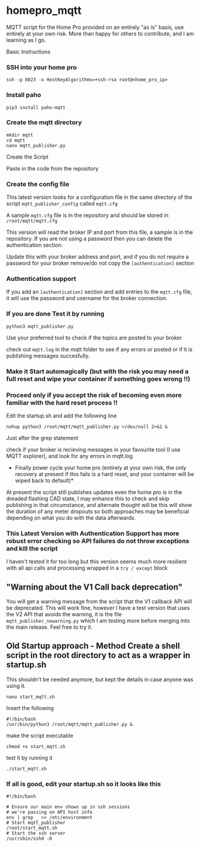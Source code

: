 # homepro_mqtt
MQTT script for the Home Pro provided on an entirely "as is" basis, use entirely at your own risk.  More than happy for others to contribute, and I am learning as I go.

Basic Instructions

### SSH into your home pro

`ssh -p 8023 -o HostKeyAlgorithms=+ssh-rsa root@<home_pro_ip>`

### Install paho

`pip3 install paho-mqtt`

### Create the mqtt directory

```
mkdir mqtt
cd mqtt
nano mqtt_publisher.py
```

Create the Script

Paste in the code from the repository 

### Create the config file

This latest version looks for a  configuration file in the same directory of the script `mqtt_publisher_config` called `mqtt.cfg`

A sample `mqtt.cfg` file is in the repository and should be stored in `/root/mqtt/mqtt.cfg`

This version will read the broker IP and port from this file, a sample is in the repository.  If you are not using a password then you can delete the authentication section.

Update this with your broker address and port, and if you do not require a password for your broker remove/do not copy the `[authentication]` section

### Authentication support

If you add an `[authentication]` section and add entries to the `mqtt.cfg` file, it will use the password and username for the broker connection.


### If you are done Test it by running 

`python3 mqtt_publisher.py`

Use your preferred tool to check if the topics are posted to your broker

check out `mqtt.log` in the mqtt folder to see if any errors or posted or if it is publishing messages succesfully.

### Make it Start automagically (but with the risk you may need a full reset and wipe your container if something goes wrong !!)
### Proceed only if you accept the risk of becoming even more familiar with the hard reset process !!

Edit the startup.sh and add the following line

`nohup python3 /root/mqtt/mqtt_publisher.py >/dev/null 2>&1 &`

Just after the grep statement

check if your broker is recieving messages in your favourite tool (I use MQTT explorer), and look for any errors in mqtt.log


* Finally power cycle your home pro (entirely at your own risk, the only recovery at present if this fails is a hard reset, and your container will be wiped back to default)*


At present the script still publishes updates even the home pro is in the dreaded flashing CAD state, I may enhance this to check and skip publishing in that circumstance, and alternate thought will be this will show the duration of any meter dropouts so both approaches may be beneficial depending on what you do with the data afterwards.

### This Latest Version with Authentication Support has more robust error checking so API failures do not throw exceptions and kill the script

I haven't tested it for too long but this version seems much more resilient with all api calls and processing wrapped in a `try / except` block

## "Warning about the V1 Call back deprecation"

You will get a warning message from the script that the V1 callback API will be deprecated.  This will work fine, however I have a test version that uses the V2 API that avoids the warning, it is the file `mqtt_publisher_nowarning.py` which I am testing more before merging into the main release.  Feel free to try it.

## Old Startup approach - Method Create a shell script in the root directory to act as a wrapper in startup.sh

This shouldn't be needed anymore, but kept the details in case anyone was using it.

`nano start_mqtt.sh`

Insert the following
```
#!/bin/bash
/usr/bin/python3 /root/mqtt/mqtt_publisher.py &
```
make the script executable

`chmod +x start_mqtt.sh`

test it by running it

`./start_mqtt.sh`

### If all is good, edit your startup.sh so it looks like this

```
#!/bin/bash

# Ensure our main env shows up in ssh sessions
# we're passing on API host info
env | grep _ >> /etc/environment
# Start mqtt_publisher
/root/start_mqtt.sh
# Start the ssh server
/usr/sbin/sshd -D
```



